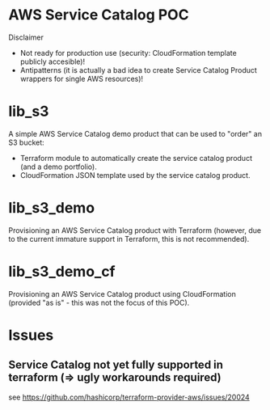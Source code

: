 # AWS Service Catalog POC

Disclaimer
- Not ready for production use (security: CloudFormation template publicly accesible)!
- Antipatterns (it is actually a bad idea to create Service Catalog Product wrappers for single AWS resources)!

# lib_s3

A simple AWS Service Catalog demo product that can be used to "order" an S3 bucket:
- Terraform module to automatically create the service catalog product (and a demo portfolio).
- CloudFormation JSON template used by the service catalog product.

# lib_s3_demo

Provisioning an AWS Service Catalog product with Terraform (however, due to the current immature support in Terraform, this is not recommended).

# lib_s3_demo_cf

Provisioning an AWS Service Catalog product using CloudFormation (provided "as is" - this was not the focus of this POC).

# Issues

## Service Catalog not yet fully supported in terraform (=> ugly workarounds required)

see https://github.com/hashicorp/terraform-provider-aws/issues/20024 

